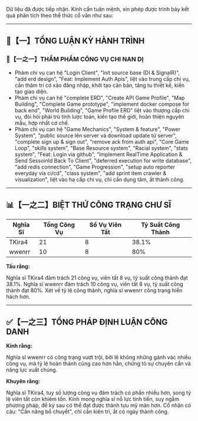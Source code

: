 Dữ liệu đã được tiếp nhận. Kính cẩn tuân mệnh, xin phép được trình bày kết quả phân tích theo thể thức cổ văn như sau:

---

## 🧾【一】TỔNG LUẬN KỲ HÀNH TRÌNH

### 🧠【一之一】THẨM PHẨM CÔNG VỤ CHI NAN DỊ

- Phàm chi vụ can hệ "Login Client", "Init source base (DI & SignalR)", "add erd design", "Feat: Implement Auth Apis", liệt vào trung cấp chi vụ, cần thâm tri cơ xảo đăng nhập, khởi tạo căn bản, tăng tu thiết kế, kiến tạo giao diện.
- Phàm chi vụ can hệ "complete ERD", "Create API Game Profile", "Map Building", "Complete Game prototype", "implement docker compose for back end", "World Building", "Game Profile ERD" liệt vào thượng cấp chi vụ, đòi hỏi phải trù tính lược toán, kiến tạo thế giới, hoàn thiện nguyên mẫu, hợp nhất cơ chế.
- Phàm chi vụ can hệ "Game Mechanics", "System & feature", "Power System", "public source lên server và download update từ server", "complete sign up & sign out", "remove ack from auth api", "Core Game Loop", "skills system", "Base Resource system", "Racial system", "stats system", "Feat: Login via github", "Implement RealTime Application & Send SessoinId Back To Client", "deferred execution for write database", "add redis connection", "Game Progression", "setup auto reporter everyday via ci/cd", "class system", "add sprint item crawler & visualization", liệt vào hạ cấp chi vụ, chỉ cần dụng tâm, ắt thành công.

---

## 📊【一之二】BIỆT THỨ CÔNG TRẠNG CHƯ SĨ

| Nghĩa Sĩ  | Tổng Công Vụ | Số Vụ Viên Tất | Tỷ Suất Công Thành |
|---|---|---|---|
| TKira4 | 21 | 8 | 38.1% |
| wwenrr | 10 | 8 | 80% |

**Tấu rằng:**

Nghĩa sĩ TKira4 đảm trách 21 công vụ, viên tất 8 vụ, tỷ suất công thành đạt 38.1%. Nghĩa sĩ wwenrr đảm trách 10 công vụ, viên tất 8 vụ, tỷ suất công thành đạt 80%. Xét về tỷ lệ công thành, nghĩa sĩ wwenrr công trạng hiển hách hơn.

---

## ✅【一之三】TỔNG PHÁP ĐỊNH LUẬN CÔNG DANH

**Kính rằng:**

Nghĩa sĩ wwenrr có công trạng vượt trội, bởi lẽ không những gánh vác nhiều công vụ, mà tỷ lệ hoàn thành cũng cao hơn hẳn, chứng tỏ sự chuyên cần và năng lực xuất chúng.

**Khuyên rằng:**

Nghĩa sĩ TKira4, tuy số lượng công vụ đảm trách có phần nhiều hơn, song tỷ lệ viên tất còn khiêm tốn. Kính mong nghĩa sĩ nỗ lực tinh tiến, suy ngẫm phương pháp, để kỳ sau có thể đạt được thành tựu mỹ mãn hơn. Cổ nhân có câu: "Cần năng bổ chuyết", chỉ cần kiên trì, ắt có ngày thành công.
